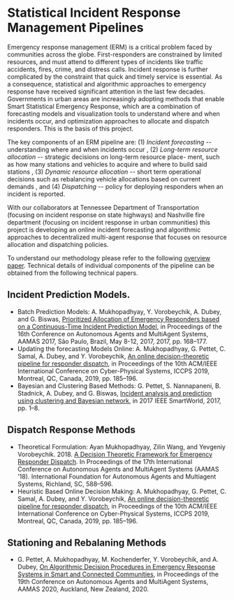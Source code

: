 # Statistical Incident Response Management Pipelines

Emergency response management (ERM) is a critical problem faced by communities across the globe. First-responders are constrained by limited resources, and must attend to different types of incidents like traffic accidents, fires, crime, and distress calls. Incident response is further complicated by the constraint that quick and timely service is essential. As a consequence, statistical and algorithmic approaches to emergency response have received significant attention in the last few decades. Governments in urban areas are increasingly adopting methods that enable Smart Statistical Emergency Response, which are a combination of forecasting models and visualization tools to understand where and when incidents occur, and optimization approaches to allocate and dispatch responders. This is the basis of this project.

 The key components of an ERM pipeline are: (1) *Incident forecasting* -- understanding where and when incidents occur , (2) *Long-term
 resource allocation* -- strategic decisions on long-term resource
 place- ment, such as how many stations and vehicles to acquire and
 where to build said stations , (3) *Dynamic resource allocation* --
 short term operational decisions such as rebalancing vehicle
 allocations based on current demands , and (4) *Dispatching* -- policy
 for deploying responders when an incident is reported.
 
 With our collaborators at Tennessee Department of Transportation (focusing on incident response on state highways) and Nashville fire department (focusing on incident response in urban communities) this project is developing an online incident forecasting and algorithmic approaches to  decentralized multi-agent response that focuses on resource allocation and dispatching policies.
 
To understand our methodology please refer to the following [overview paper](overview.pdf). Technical details of individual components of the pipeline can be obtained from the following technical papers.

## Incident Prediction Models.
 - Batch Prediction Models: A. Mukhopadhyay, Y. Vorobeychik, A. Dubey, and G. Biswas, [Prioritized Allocation of Emergency Responders based on a Continuous-Time Incident Prediction Model](https://scope-lab.org/files/Mukhopadhyay2017.pdf), in Proceedings of the 16th Conference on Autonomous Agents and MultiAgent Systems, AAMAS 2017, São Paulo, Brazil, May 8-12, 2017, 2017, pp. 168–177.
 - Updating the forecasting Models Online: A. Mukhopadhyay, G. Pettet, C. Samal, A. Dubey, and Y. Vorobeychik, [An online decision-theoretic pipeline for responder dispatch](https://scope-lab.org/files/Mukhopadhyay2019.pdf), in Proceedings of the 10th ACM/IEEE International Conference on Cyber-Physical Systems, ICCPS 2019, Montreal, QC, Canada, 2019, pp. 185–196.
 - Bayesian and Clustering Based Methods: G. Pettet, S. Nannapaneni, B. Stadnick, A. Dubey, and G. Biswas, [Incident analysis and prediction using clustering and Bayesian network](https://scope-lab.org/files/Pettet2017.pdf), in 2017 IEEE SmartWorld, 2017, pp. 1–8.
 
## Dispatch Response Methods
- Theoretical Formulation: Ayan Mukhopadhyay, Zilin Wang, and Yevgeniy Vorobeychik. 2018. [A Decision Theoretic Framework for Emergency Responder Dispatch](https://dl.acm.org/doi/10.5555/3237383.3237471). In Proceedings of the 17th International Conference on Autonomous Agents and MultiAgent Systems (AAMAS ’18). International Foundation for Autonomous Agents and Multiagent Systems, Richland, SC, 588–596.
- Heuristic Based Online Decision Making: A. Mukhopadhyay, G. Pettet, C. Samal, A. Dubey, and Y. Vorobeychik, [An online decision-theoretic pipeline for responder dispatch](https://scope-lab.org/files/Mukhopadhyay2019.pdf), in Proceedings of the 10th ACM/IEEE International Conference on Cyber-Physical Systems, ICCPS 2019, Montreal, QC, Canada, 2019, pp. 185–196.

## Stationing and Rebalaning Methods
- G. Pettet, A. Mukhopadhyay, M. Kochenderfer, Y. Vorobeychik, and A. Dubey, [On Algorithmic Decision Procedures in Emergency Response Systems in Smart and Connected Communities](https://scope-lab.org/files/Pettet2020.pdf), in Proceedings of the 19th Conference on Autonomous Agents and MultiAgent Systems, AAMAS 2020, Auckland, New Zealand, 2020.
 



 
 
